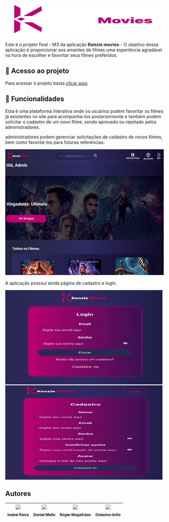  [<img src="src/assets/logo.svg" height=100 width=1200>](https://www.google.com/)

<!-- <h1 align="center"> Projeto final M3 </h1>  -->
    
 Este é o projeto final - M3 da aplicação **Kenzie movies** - O objetivo dessa aplicação é proporcionar aos amantes de filmes uma experiência agradável na
 hora de escolher e favoritar seus filmes preferidos.
<!--    [<img src="https://avatars.githubusercontent.com/u/122807663?v=4" height=400 width=1200>](https://idroid.vercel.app/) -->
   
   ##  📁 Acesso ao projeto
   
 Para acessar o projeto basta [clicar aqui](https://www.google.com/).

## :hammer: Funcionalidades
Esta é uma plataforma interativa onde os usuários podem favoritar os filmes já existentes no site para acompanhá-los posteriormente e  também podem solicitar o cadastro de um novo filme, sendo aprovado ou rejeitado pelos administradores.

administradores podem gerenciar solicitações de cadastro de novos filmes, bem como favoritá-los para futuras referências.


<img src="src/assets/adm.png" height=400 width=1200>


 A aplicação posssui ainda página de cadastro e login.
 
 <img src="src/assets/login.png" height=300 width=500>   <img src="src/assets/register.png" height=300 width=500>
 
 

  
 ## Autores
 
| [<img src="https://avatars.githubusercontent.com/u/110136069?v=4" width=225><br><sub>Isabel Paiva</sub>](https://github.com/isabelpaiva) |  [<img src="https://avatars.githubusercontent.com/u/110182130?v=4" width=225><br><sub>Daniel Mello</sub>](https://github.com/DMCFaria) | [<img src="https://ca.slack-edge.com/TQZR39SET-U03TMPVTXNZ-fe056e3cb69f-72" width=225><br><sub>Roger Magalhães</sub>](https://github.com/Rogermferr) | [<img src="https://avatars.githubusercontent.com/u/99143799?s=120&v=4" width=225><br><sub>Onésimo brito</sub>](https://github.com/briito)
| :---: | :---: | :---: |  :---: |

